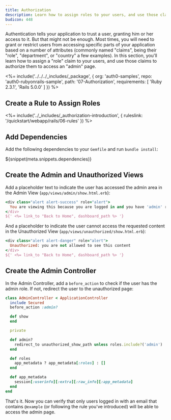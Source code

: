 ```yaml
---
title: Authorization
description: Learn how to assign roles to your users, and use those claims to authorize or deny a user to access certain portions of the app.
budicon: 448
---
```


Authentication tells your application to trust a user, granting him or her access to it. But that might not be enough. Most times, you will need to grant or restrict users from accessing specific parts of your application based on a number of attributes (commonly named "claims", being their "role", "department", or "country" a few examples). In this section, you'll learn how to assign a "role" claim to your users, and use those claims to authorize them to access an "admin" page.

<%= include('../../../_includes/_package', {
  org: 'auth0-samples',
  repo: 'auth0-rubyonrails-sample',
  path: '07-Authorization',
  requirements: [
    'Ruby 2.3.1',
    'Rails 5.0.0'
  ]
}) %>

## Create a Rule to Assign Roles

<%= include('../_includes/_authorization-introduction', { ruleslink: '/quickstart/webapp/rails/06-rules' }) %>

## Add Dependencies

Add the following dependencies to your `Gemfile` and run `bundle install`:

${snippet(meta.snippets.dependencies)}

## Create the Admin and Unauthorized Views

Add a placeholder text to indicate the user has accessed the admin area in the Admin View (```app/views/admin/show.html.erb```):

```ruby
<div class="alert alert-success" role="alert">
  You are viewing this because you are logged in and you have 'admin' role.
</div>
${' <%= link_to "Back to Home", dashboard_path %> '}
```

And a placeholder to indicate the user cannot access the requested content in the Unauthorized View (```app/views/unauthorized/show.html.erb```):

```ruby
<div class="alert alert-danger" role="alert">
  Unauthorized: you are not allowed to see this content
</div>
${' <%= link_to "Back to Home", dashboard_path %> '}
```

## Create the Admin Controller

In the Admin Controller, add a ```before_action``` to check if the user has the admin role. If not, redirect the user to the unauthorized page:

```ruby
class AdminController < ApplicationController
  include Secured
  before_action :admin?

  def show
  end

  private

  def admin?
    redirect_to unauthorized_show_path unless roles.include?('admin')
  end

  def roles
    app_metadata ? app_metadata[:roles] : []
  end

  def app_metadata
    session[:userinfo][:extra][:raw_info][:app_metadata]
  end
end
```

That's it. Now you can verify that only users logged in with an email that contains `@example` (or following the rule you've introduced) will be able to access the admin page.
